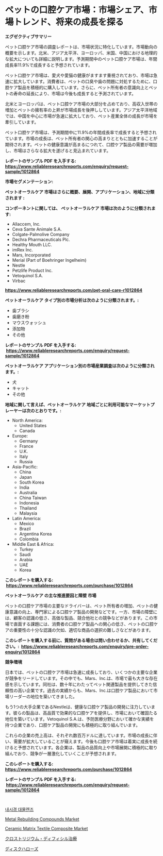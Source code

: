 <p><h1>ペットの口腔ケア市場：市場シェア、市場トレンド、将来の成長を探る</h1></p><p><strong>エグゼクティブサマリー</strong></p>
<p><p>ペット口腔ケア市場の調査レポートは、市場状況に特化しています。市場動向の概要を示します。北米、アジア太平洋、ヨーロッパ、米国、中国における地理的な拡大についても詳細に説明します。予測期間中のペット口腔ケア市場は、年間成長率11.9%で成長すると予想されています。</p><p>ペット口腔ケア市場は、愛犬や愛猫の健康がますます重視されており、市場は急速に拡大しています。消費者は、ペットの口臭や歯の問題に対処するために、口腔ケア製品を積極的に購入しています。さらに、ペット所有者の意識向上とペットの寿命の延長により、市場は今後も成長すると予測されています。</p><p>北米とヨーロッパは、ペット口腔ケア市場の大部分を占めており、高収入世帯の増加とペットの擁有率の上昇が市場成長を後押ししています。アジア太平洋地域では、中国を中心に市場が急速に拡大しており、ペット産業全体の成長が市場を牽引しています。</p><p>ペット口腔ケア市場は、予測期間中に11.9%の年間成長率で成長すると予想されています。市場の成長は、ペット所有者の関心の高まりとともに加速することが期待されます。ペットの健康意識が高まるにつれて、口腔ケア製品の需要が増加し、市場はさらなる拡大を遂げると見込まれています。</p></p>
<p><strong>レポートのサンプル PDF を入手する: <a href="https://www.reliableresearchreports.com/enquiry/request-sample/1012864">https://www.reliableresearchreports.com/enquiry/request-sample/1012864</a></strong></p>
<p><strong>市場セグメンテーション:</strong></p>
<p><strong> ペットオーラルケア 市場はさらに概要、展開、アプリケーション、地域に分類されます :</strong></p>
<p><strong>コンポーネントに関しては、 ペットオーラルケア 市場は次のように分類されます: &nbsp;</strong></p>
<p><ul><li>Allaccem, Inc.</li><li>Ceva Sante Animale S.A.</li><li>Colgate-Palmolive Company</li><li>Dechra Pharmaceuticals Plc.</li><li>Healthy Mouth LLC.</li><li>imRex Inc.</li><li>Mars, Incorporated</li><li>Merial (Part of Boehringer Ingelheim)</li><li>Nestle</li><li>Petzlife Product Inc.</li><li>Vetoquinol S.A.</li><li>Virbac</li></ul></p>
<p><strong><a href="https://www.reliableresearchreports.com/pet-oral-care-r1012864">https://www.reliableresearchreports.com/pet-oral-care-r1012864</a></strong></p>
<p><strong> ペットオーラルケア タイプ別の市場分析は次のように分類されます。:</strong></p>
<p><ul><li>歯ブラシ</li><li>歯磨き粉</li><li>マウスウォッシュ</li><li>添加物</li><li>その他</li></ul></p>
<p><strong>レポートのサンプル PDF を入手する: &nbsp;<a href="https://www.reliableresearchreports.com/enquiry/request-sample/1012864">https://www.reliableresearchreports.com/enquiry/request-sample/1012864</a></strong></p>
<p><strong> ペットオーラルケア アプリケーション別の市場産業調査は次のように分類されます。:</strong></p>
<p><ul><li>犬</li><li>キャット</li><li>その他</li></ul></p>
<p><strong>地域に関して言えば、ペットオーラルケア 地域ごとに利用可能なマーケットプレーヤーは次のとおりです。:</strong></p>
<p><ul>
    <li>
        North America:
        <ul>
            <li>United States</li>
            <li>Canada</li>
        </ul>
    </li>
    <li>
        Europe:
        <ul>
            <li>Germany</li>
            <li>France</li>
            <li>U.K.</li>
            <li>Italy</li>
            <li>Russia</li>
        </ul>
    </li>
    <li>
        Asia-Pacific:
        <ul>
            <li>China</li>
            <li>Japan</li>
            <li>South Korea</li>
            <li>India</li>
            <li>Australia</li>
            <li>China Taiwan</li>
            <li>Indonesia</li>
            <li>Thailand</li>
            <li>Malaysia</li>
        </ul>
    </li>
    <li>
        Latin America:
        <ul>
            <li>Mexico</li>
            <li>Brazil</li>
            <li>Argentina Korea</li>
            <li>Colombia</li>
        </ul>
    </li>
    <li>
        Middle East & Africa:
        <ul>
            <li>Turkey</li>
            <li>Saudi</li>
            <li>Arabia</li>
            <li>UAE</li>
            <li>Korea</li>
        </ul>
    </li>
    </ul></p>
<p><strong>このレポートを購入する: &nbsp;<a href="https://www.reliableresearchreports.com/purchase/1012864">https://www.reliableresearchreports.com/purchase/1012864</a></strong></p>
<p><strong>ペットオーラルケア の主な推進要因と障壁 市場</strong></p>
<p><p>ペットの口腔ケア市場の主要なドライバーは、ペット所有者の増加、ペットの健康意識の向上、専門家による口腔ケア製品の開発などです。一方、市場の障壁には、顧客の認識の低さ、高価な製品、競合他社との競争などがあります。この市場で直面する課題には、消費者の口腔ケア製品への関心の低さ、ペットの口腔ケアの重要性の十分な認識の欠如、適切な商品の選択の難しさなどがあります。</p></p>
<p><strong>このレポートを購入する前に、質問がある場合は問い合わせるか、共有してください。:&nbsp; <a href="https://www.reliableresearchreports.com/enquiry/pre-order-enquiry/1012864">https://www.reliableresearchreports.com/enquiry/pre-order-enquiry/1012864</a></strong></p>
<p><strong>競争環境</strong></p>
<p><p>日本では、ペットの口腔ケア市場は急速に成長しており、いくつかの主要な企業が競争をリードしています。その中でも、Mars、Inc.は、市場で最も大きな存在感を示しています。同社は、数十年にわたってペット関連製品を提供してきた信頼性の高い企業です。過去の実績からも、Mars、Inc.は口腔ケア製品において市場リーダーの地位を築いてきました。</p><p>もう1つの大手企業であるNestleは、健康な口腔ケア製品の開発に注力しています。彼らの製品は、高品質で効果的な口腔ケアを提供し、市場において確固たる地位を築いています。Vetoquinol S.A.は、予防医療分野において確かな実績を持つ企業であり、口腔ケア製品の開発にも積極的に取り組んでいます。</p><p>これらの企業の売上高は、それぞれ数百万ドルに達しています。市場の成長に伴い、需要が拡大していることが窺えます。今後も口腔ケア市場は着実に成長を続けると予想されています。各企業は、製品の品質向上や市場展開に積極的に取り組んでおり、競争が一層激化していくことが予想されます。</p></p>
<p><strong>このレポートを購入する: &nbsp; <a href="https://www.reliableresearchreports.com/purchase/1012864">https://www.reliableresearchreports.com/purchase/1012864</a></strong></p>
<p><strong>レポートのサンプル PDF を入手する: &nbsp;<a href="https://www.reliableresearchreports.com/enquiry/request-sample/1012864">https://www.reliableresearchreports.com/enquiry/request-sample/1012864</a></strong><strong></strong></p>
<p>&nbsp;</p>
<p><p><a href="https://github.com/RichardLueilwitz787/Market-Research-Report-List-1/blob/main/117685924909.md">내시경 대물렌즈</a></p><p><a href="https://www.linkedin.com/pulse/global-metal-rebuilding-compounds-market-size-trends-insights-n57ac?trackingId=lXNxad6kTf4j26fklKPWFw%3D%3D">Metal Rebuilding Compounds Market</a></p><p><a href="https://www.linkedin.com/pulse/ceramic-matrix-textile-composite-market-research-report-sldwc?trackingId=nswoRi%2Bh8L1Fb7u69Zh2kA%3D%3D">Ceramic Matrix Textile Composite Market</a></p><p><a href="https://medium.com/@santosuigrtley997836/%E3%82%AF%E3%83%AD%E3%82%B9%E3%83%88%E3%83%AA%E3%82%B8%E3%82%A6%E3%83%A0-%E3%83%87%E3%82%A3%E3%83%95%E3%82%A3%E3%82%B7%E3%83%AB%E3%81%AE%E6%B2%BB%E7%99%82%E5%B8%82%E5%A0%B4%E3%82%B7%E3%82%A7%E3%82%A2%E3%81%AE%E9%80%B2%E5%8C%96%E3%81%A8%E5%B8%82%E5%A0%B4%E6%88%90%E9%95%B7%E3%83%88%E3%83%AC%E3%83%B3%E3%83%892024%E5%B9%B4%E3%81%8B%E3%82%892031%E5%B9%B4%E3%81%BE%E3%81%A7-2b6d338db512">クロストリジウム・ディフィシル治療</a></p><p><a href="https://medium.com/@coraltrout1923/%E3%83%87%E3%82%A3%E3%82%B9%E3%82%AF%E3%83%8F%E3%83%AD%E3%82%A6%E5%B8%82%E5%A0%B4%E8%A6%8F%E6%A8%A1%E3%81%A8%E5%B8%82%E5%A0%B4%E5%8B%95%E5%90%91-%E7%94%A3%E6%A5%AD%E5%85%A8%E4%BD%93%E3%81%AE%E6%A6%82%E8%A6%81-2024%E5%B9%B4%E3%81%8B%E3%82%892031%E5%B9%B4%E3%81%BE%E3%81%A7-90299dd0c2c1">ディスクハローズ</a></p></p>